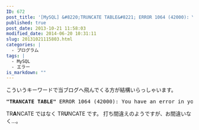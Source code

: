 ```yaml
---
ID: 672
post_title: '[MySQL] &#8220;TRUNCATE TABLE&#8221; ERROR 1064 (42000): You have an error in your SQL syntax;'
published: true
post_date: 2013-10-21 11:58:03
modified_date: 2014-06-20 10:31:11
slug: 20131021115803.html
categories: |
  - プログラム
tags: |
  - MySQL
  - エラー
is_markdown: ""
---
```

こういうキーワードで当ブログへ飛んでくる方が結構いらっしゃいます。
<pre><strong>"TRANCATE TABLE"</strong> ERROR 1064 (42000): You have an error in your SQL syntax;</pre>

<!--more-->

TR<b>A</b>NCATE ではなく TR<b>U</b>NCATE です。
打ち間違えのようですが、お間違いなく…。
